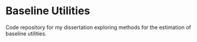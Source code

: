 # Baseline Utilities

Code repository for my dissertation exploring methods for the estimation of baseline utilities.
 
